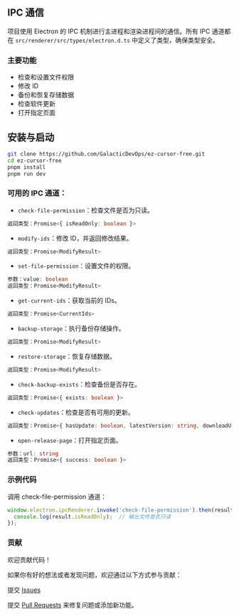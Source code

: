 ## IPC 通信
项目使用 Electron 的 IPC 机制进行主进程和渲染进程间的通信。所有 IPC 通道都在 `src/renderer/src/types/electron.d.ts` 中定义了类型，确保类型安全。

### 主要功能
- 检查和设置文件权限
- 修改 ID
- 备份和恢复存储数据
- 检查软件更新
- 打开指定页面

## 安装与启动

```bash
git clone https://github.com/GalacticDevOps/ez-cursor-free.git
cd ez-cursor-free
pnpm install
pnpm run dev
```

### 可用的 IPC 通道：
- `check-file-permission`：检查文件是否为只读。
```typescript
返回类型：Promise<{ isReadOnly: boolean }>
```

- `modify-ids`：修改 ID，并返回修改结果。
```typescript
返回类型：Promise<ModifyResult>
```

- `set-file-permission`：设置文件的权限。
```typescript
参数：value: boolean
返回类型：Promise<ModifyResult>
```

- `get-current-ids`：获取当前的 IDs。
```typescript
返回类型：Promise<CurrentIds>
```

- `backup-storage`：执行备份存储操作。
```typescript
返回类型：Promise<ModifyResult>
```

- `restore-storage`：恢复存储数据。
```typescript
返回类型：Promise<ModifyResult>
```

- `check-backup-exists`：检查备份是否存在。
```typescript
返回类型：Promise<{ exists: boolean }>
```

- `check-updates`：检查是否有可用的更新。
```typescript
返回类型：Promise<{ hasUpdate: boolean, latestVersion: string, downloadUrl: string, releaseNotes: string } | null>
```

- `open-release-page`：打开指定页面。
```typescript
参数：url: string
返回类型：Promise<{ success: boolean }>
```

### 示例代码
调用 check-file-permission 通道：
```typescript
window.electron.ipcRenderer.invoke('check-file-permission').then(result => {
  console.log(result.isReadOnly);  // 输出文件是否只读
});
```

### 贡献
欢迎贡献代码！

如果你有好的想法或者发现问题，欢迎通过以下方式参与贡献：

提交 [Issues](https://github.com/GalacticDevOps/ez-cursor-free/issues)

提交 [Pull Requests](https://github.com/GalacticDevOps/ez-cursor-free/pulls) 来修复问题或添加新功能。